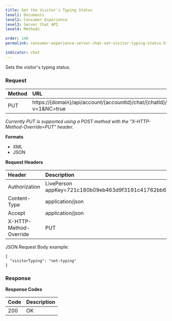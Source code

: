 ```yaml
---
title: Set the Visitor's Typing Status
level1: Documents
level2: Consumer Experience
level3: Server Chat API
level4: Methods

order: 140
permalink: consumer-experience-server-chat-set-visitor-typing-status.html

indicator: chat
---
```


Sets the visitor's typing status.

### Request

| Method | URL |
| :--- |  :--- |
| PUT |  https://{domain}/api/account/{accountId}/chat/{chatId}/info/visitorTyping?v=1&NC=true |

*Currently PUT is supported using a POST method with the "X-HTTP-Method-Override=PUT" header.*

**Formats**

- XML
- JSON

**Request Headers**

| Header | Description |
| :--- | :--- |
| Authorization | LivePerson appKey=721c180b09eb463d9f3191c41762bb68 |
| Content-Type | application/json |
| Accept | application/json |
| X-HTTP-Method-Override | PUT |

JSON Request Body example:

    {
      "visitorTyping": "not-typing"
    }

### Response

**Response Codes**

| Code | Description |
| :--- | :--- |
| 200 | OK |

